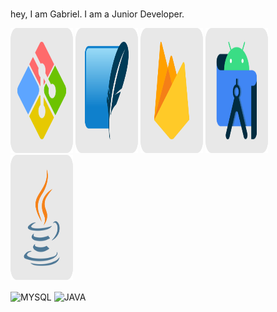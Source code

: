 
### 

hey, I am Gabriel. I am a Junior Developer.

<img alt="[Icon]" height="200" width="100" src="https://github.com/GabrielFerreiraGon/GabrielFerreiraGon/blob/b18a9b1b3530011f662de51a3b64ca53b5acd578/GITBash.svg"> <img alt="[Icon]" height="200" width="100" src="https://github.com/GabrielFerreiraGon/GabrielFerreiraGon/blob/1f6e593a843a01845afc076b854d7fbe109b94a2/SQLite.svg">
<img alt="[Icon]" height="200" width="100" src="https://github.com/GabrielFerreiraGon/GabrielFerreiraGon/blob/1f6e593a843a01845afc076b854d7fbe109b94a2/Firebase.svg">
<img alt="[Icon]" height="200" width="100" src="https://github.com/GabrielFerreiraGon/GabrielFerreiraGon/blob/1f6e593a843a01845afc076b854d7fbe109b94a2/Android%20Studio.svg">
<img alt="[Icon]" height="200" width="100" src="https://github.com/GabrielFerreiraGon/GabrielFerreiraGon/blob/1f6e593a843a01845afc076b854d7fbe109b94a2/Java.svg">

<div style="display: inline_block">

<img align="center" alt="MYSQL"  src="https://img.shields.io/badge/MySQL-00000F?style=for-the-badge&logo=mysql&logoColor=whitee"/>

<img align="center" alt="JAVA"  src="https://img.shields.io/badge/Java-ED8B00?style=for-the-badge&logo=openjdk&logoColor=white"/>

</div>
